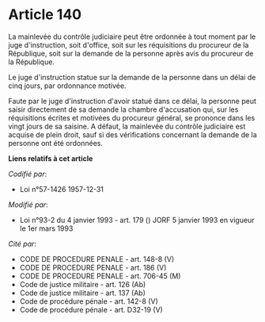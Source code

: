 # Article 140

La mainlevée du contrôle judiciaire peut être ordonnée à tout moment par le juge d'instruction, soit d'office, soit sur les
réquisitions du procureur de la République, soit sur la demande de la personne après avis du procureur de la République.

Le juge d'instruction statue sur la demande de la personne dans un délai de cinq jours, par ordonnance motivée.

Faute par le juge d'instruction d'avoir statué dans ce délai, la personne peut saisir directement de sa demande la chambre
d'accusation qui, sur les réquisitions écrites et motivées du procureur général, se prononce dans les vingt jours de sa
saisine. A défaut, la mainlevée du contrôle judiciaire est acquise de plein droit, sauf si des vérifications concernant la
demande de la personne ont été ordonnées.

**Liens relatifs à cet article**

_Codifié par_:

  - Loi n°57-1426 1957-12-31

_Modifié par_:

  - Loi n°93-2 du 4 janvier 1993 - art. 179 () JORF 5 janvier 1993 en vigueur le 1er mars 1993

_Cité par_:

  - CODE DE PROCEDURE PENALE - art. 148-8 (V)
  - CODE DE PROCEDURE PENALE - art. 186 (V)
  - CODE DE PROCEDURE PENALE - art. 706-45 (M)
  - Code de justice militaire - art. 126 (Ab)
  - Code de justice militaire - art. 137 (Ab)
  - Code de procédure pénale - art. 142-8 (V)
  - Code de procédure pénale - art. D32-19 (V)
